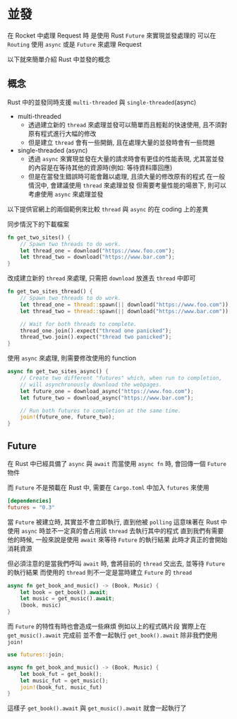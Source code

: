 # 並發

在 Rocket 中處理 Request 時
是使用 Rust `Future` 來實現並發處理的
可以在 `Routing` 使用 `async` 或是 `Future` 來處理 Request

以下就來簡單介紹 Rust 中並發的概念

## 概念

Rust 中的並發同時支援 `multi-threaded` 與 `single-threaded`(async)
* multi-threaded
    * 透過建立新的 `thread` 來處理並發可以簡單而且輕鬆的快速使用, 且不須對原有程式進行大幅的修改
    * 但是建立 `thread` 會有一些開銷, 且在處理大量的並發時會有一些問題
* single-threaded (async)
    * 透過 `async` 來實現並發在大量的請求時會有更佳的性能表現, 尤其當並發的內容是在等待其他的資源時(例如: 等待資料庫回應)
    * 但是在當發生錯誤時可能會難以處理, 且須大量的修改原有的程式
在一般情況中, 會建議使用 `thread` 來處理並發
但需要考量性能的場景下, 則可以考慮使用 `async` 來處理並發

以下提供官網上的兩個範例來比較 `thread` 與 `async` 的在 coding 上的差異

同步情況下的下載檔案
```rust
fn get_two_sites() {
    // Spawn two threads to do work.
    let thread_one = download("https://www.foo.com");
    let thread_two = download("https://www.bar.com");
}

```

改成建立新的 `thread` 來處理, 只需把 `download` 放進去 `thread` 中即可
```rust
fn get_two_sites_thread() {
    // Spawn two threads to do work.
    let thread_one = thread::spawn(|| download("https://www.foo.com"));
    let thread_two = thread::spawn(|| download("https://www.bar.com"));

    // Wait for both threads to complete.
    thread_one.join().expect("thread one panicked");
    thread_two.join().expect("thread two panicked");
}
```

使用 `async` 來處理, 則需要修改使用的 function
```rust
async fn get_two_sites_async() {
    // Create two different "futures" which, when run to completion,
    // will asynchronously download the webpages.
    let future_one = download_async("https://www.foo.com");
    let future_two = download_async("https://www.bar.com");

    // Run both futures to completion at the same time.
    join!(future_one, future_two);
}
```

## Future

在 Rust 中已經具備了 `async` 與 `await`
而當使用 `async fn` 時, 會回傳一個 `Future` 物件

而 `Future` 不是預載在 Rust 中, 需要在 `Cargo.toml` 中加入 `futures` 來使用
```toml
[dependencies]
futures = "0.3"
```

當 `Future` 被建立時, 其實並不會立即執行, 直到他被 `polling`
這意味著在 Rust 中使用 `async` 時並不一定真的會占用該 `thread` 去執行其中的程式
直到我們有需要他的時候, 一般來說是使用 `await` 來等待 `Future` 的執行結果
此時才真正的會開始消耗資源

但必須注意的是當我們呼叫 `await` 時, 會將目前的 `thread` 交出去, 並等待 `Future` 的執行結果
而使用的 `thread` 則不一定是當時建立 `Future` 的 `thread`

```rust
async fn get_book_and_music() -> (Book, Music) {
    let book = get_book().await;
    let music = get_music().await;
    (book, music)
}
```

而 `Future` 的特性有時也會造成一些麻煩
例如以上的程式碼片段
實際上在 `get_music().await` 完成前
並不會一起執行 `get_book().await`
除非我們使用 `join!`

```rust
use futures::join;

async fn get_book_and_music() -> (Book, Music) {
    let book_fut = get_book();
    let music_fut = get_music();
    join!(book_fut, music_fut)
}
```

這樣子 `get_book().await` 與 `get_music().await` 就會一起執行了
